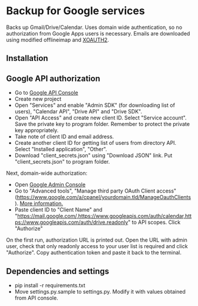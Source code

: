 Backup for Google services
==========================

Backs up Gmail/Drive/Calendar. Uses domain wide authentication, so no authorization 
from Google Apps users is necessary. Emails are downloaded using modified offlineimap
and [XOAUTH2](https://developers.google.com/gmail/xoauth2_protocol).

Installation
------------

Google API authorization
------------------------

* Go to [Google API Console](https://code.google.com/apis/console/)
* Create new project
* Open "Services" and enable "Admin SDK" (for downloading list of users), "Calendar API", "Drive API" and "Drive SDK".
* Open "API Access" and create new client ID. Select "Service account". Save the private key to program folder. Remember to protect the private key appropriately.
* Take note of client ID and email address.
* Create another client ID for getting list of users from directory API. Select "Installed application", "Other".
* Download "client_secrets.json" using "Download JSON" link. Put "client_secrets.json" to program folder.

Next, domain-wide authorization:

* Open [Google Admin Console](https://admin.google.com/)
* Go to "Advanced tools", "Manage third party OAuth Client access" (https://www.google.com/a/cpanel/yourdomain.tld/ManageOauthClients). [More information.](http://support.google.com/a/bin/answer.py?hl=en&answer=162105)
* Paste client ID to "Client Name" and "https://mail.google.com/,https://www.googleapis.com/auth/calendar,https://www.googleapis.com/auth/drive.readonly" to API scopes. Click "Authorize"

On the first run, authorization URL is printed out. Open the URL with admin user, check that only readonly access to your user list is required and click "Authorize". Copy authentication token and paste it back to the terminal.

Dependencies and settings
-------------------------

* pip install -r requirements.txt
* Move settings.py.sample to settings.py. Modify it with values obtained from API console.
